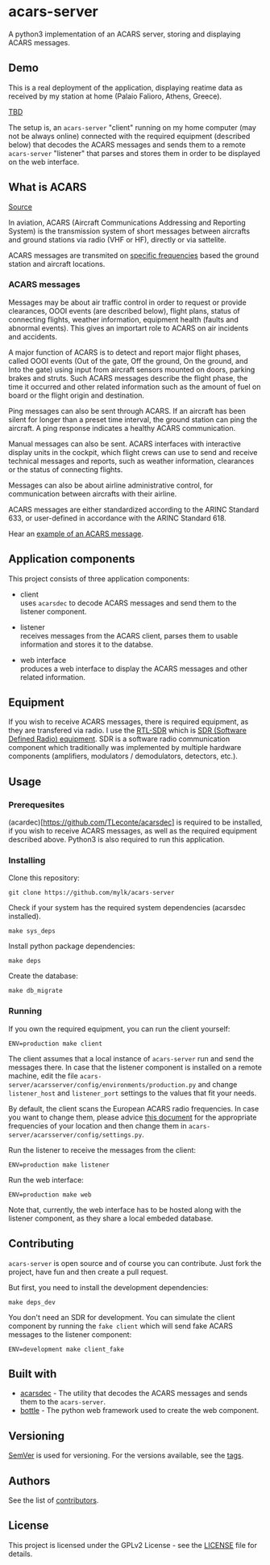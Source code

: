 # acars-server

A python3 implementation of an ACARS server, storing and displaying ACARS messages.

## Demo

This is a real deployment of the application, displaying reatime data as received by my station at home (Palaio Falioro, Athens, Greece).

[TBD](#)

The setup is, an `acars-server` "client" running on my home computer (may not be always online) connected with the required equipment (described below) that decodes the ACARS messages and sends them to a remote `acars-server` "listener" that parses and stores them in order to be displayed on the web interface.

## What is ACARS

[Source](https://en.wikipedia.org/wiki/ACARS)

In aviation, ACARS (Aircraft Communications Addressing and Reporting System) is the transmission system of short messages between aircrafts and ground stations via radio (VHF or HF), directly or via sattelite.

ACARS messages are transmited on [specific frequencies](https://www.acarsd.org/ACARS_frequencies.html) based the ground station and aircraft locations.

### ACARS messages

Messages may be about air traffic control in order to request or provide clearances, OOOI events (are described below), flight plans, status of connecting flights, weather information, equipment health (faults and abnormal events). This gives an importart role to ACARS on air incidents and accidents.

A major function of ACARS is to detect and report major flight phases, called OOOI events (Out of the gate, Off the ground, On the ground, and Into the gate) using input from aircraft sensors mounted on doors, parking brakes and struts. Such ACARS messages describe the flight phase, the time it occurred and other related information such as the amount of fuel on board or the flight origin and destination.

Ping messages can also be sent through ACARS. If an aircraft has been silent for longer than a preset time interval, the ground station can ping the aircraft. A ping response indicates a healthy ACARS communication.

Manual messages can also be sent. ACARS interfaces with interactive display units in the cockpit, which flight crews can use to send and receive technical messages and reports, such as weather information, clearances or the status of connecting flights.

Messages can also be about airline administrative control, for communication between aircrafts with their airline.

ACARS messages are either standardized according to the ARINC Standard 633, or user-defined in accordance with the ARINC Standard 618.

Hear an [example of an ACARS message](https://en.wikipedia.org/wiki/File:Acars_sample.ogg). 

## Application components

This project consists of three application components:

- client  
uses `acarsdec` to decode ACARS messages and send them to the listener component.
  
- listener  
receives messages from the ACARS client, parses them to usable information and stores it to the databse.
  
- web interface  
produces a web interface to display the ACARS messages and other related information.

## Equipment

If you wish to receive ACARS messages, there is required equipment, as they are transfered via radio. I use the [RTL-SDR](https://www.amazon.com/RTL-SDR-Blog-RTL2832U-Software-Defined/dp/B011HVUEME) which is [SDR (Software Defined Radio) equipment](https://en.wikipedia.org/wiki/Software-defined_radio). SDR is a software radio communication component which traditionally was implemented by multiple hardware components (amplifiers, modulators / demodulators, detectors, etc.).

## Usage

### Prerequesites

(acardec)[https://github.com/TLeconte/acarsdec] is required to be installed, if you wish to receive ACARS messages, as well as the required equipment described above. Python3 is also required to run this application.

### Installing

Clone this repository:

```
git clone https://github.com/mylk/acars-server
```

Check if your system has the required system dependencies (acarsdec installed).

```
make sys_deps
```

Install python package dependencies:

```
make deps
```

Create the database:

```
make db_migrate
```

### Running

If you own the required equipment, you can run the client yourself:

```
ENV=production make client
```

The client assumes that a local instance of `acars-server` run and send the messages there. In case that the listener component is installed on a remote machine, edit the file `acars-server/acarsserver/config/environments/production.py` and change `listener_host` and `listener_port` settings to the values that fit your needs.

By default, the client scans the European ACARS radio frequencies. In case you want to change them, please advice [this document](https://www.acarsd.org/ACARS_frequencies.html) for the appropriate frequencies of your location and then change them in `acars-server/acarsserver/config/settings.py`.

Run the listener to receive the messages from the client:

```
ENV=production make listener
```

Run the web interface:

```
ENV=production make web
```

Note that, currently, the web interface has to be hosted along with the listener component, as they share a local embeded database.


## Contributing

`acars-server` is open source and of course you can contribute. Just fork the project, have fun and then create a pull request.

But first, you need to install the development dependencies:

```
make deps_dev
```

You don't need an SDR for development. You can simulate the client component by running the `fake client` which will send fake ACARS messages to the listener component:

```
ENV=development make client_fake
```

## Built with

- [acarsdec](https://github.com/TLeconte/acarsdec) - The utility that decodes the ACARS messages and sends them to the `acars-server`.
- [bottle](https://bottlepy.org/docs/dev/) - The python web framework used to create the web component.


## Versioning

[SemVer](http://semver.org/) is used for versioning. For the versions available, see the [tags](https://github.com/mylk/acars-server/tags).

## Authors

See the list of [contributors](https://github.com/mylk/acars-server/contributors).

## License

This project is licensed under the GPLv2 License - see the [LICENSE](https://github.com/mylk/acars-server/blob/master/LICENSE) file for details.
